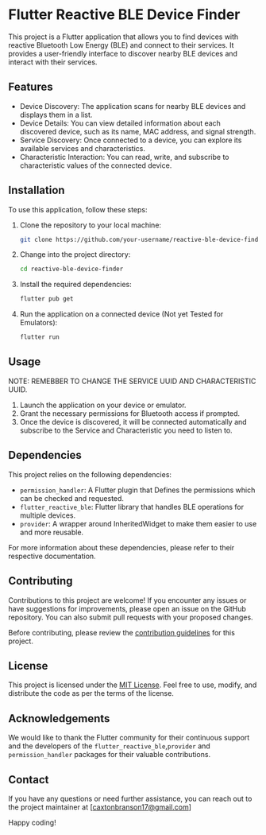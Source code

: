 # Flutter Reactive BLE Device Finder

This project is a Flutter application that allows you to find devices with reactive Bluetooth Low Energy (BLE) and connect to their services. It provides a user-friendly interface to discover nearby BLE devices and interact with their services.

## Features

- Device Discovery: The application scans for nearby BLE devices and displays them in a list.
- Device Details: You can view detailed information about each discovered device, such as its name, MAC address, and signal strength.
- Service Discovery: Once connected to a device, you can explore its available services and characteristics.
- Characteristic Interaction: You can read, write, and subscribe to characteristic values of the connected device.

## Installation

To use this application, follow these steps:

1. Clone the repository to your local machine:

   ```bash
   git clone https://github.com/your-username/reactive-ble-device-finder.git
   ```

2. Change into the project directory:

   ```bash
   cd reactive-ble-device-finder
   ```

3. Install the required dependencies:

   ```bash
   flutter pub get
   ```

4. Run the application on a connected device (Not yet Tested for Emulators):

   ```bash
   flutter run
   ```

## Usage
NOTE: REMEBBER TO CHANGE THE SERVICE UUID AND CHARACTERISTIC UUID.

1. Launch the application on your device or emulator.
2. Grant the necessary permissions for Bluetooth access if prompted.
3. Once the device is discovered, it will be connected automatically and subscribe to the Service and Characteristic you need to listen to.

## Dependencies

This project relies on the following dependencies:

- `permission_handler`: A Flutter plugin that Defines the permissions which can be checked and requested.
- `flutter_reactive_ble`: Flutter library that handles BLE operations for multiple devices.
- `provider`: A wrapper around InheritedWidget to make them easier to use and more reusable.
  

For more information about these dependencies, please refer to their respective documentation.

## Contributing

Contributions to this project are welcome! If you encounter any issues or have suggestions for improvements, please open an issue on the GitHub repository. You can also submit pull requests with your proposed changes.

Before contributing, please review the [contribution guidelines](CONTRIBUTING.md) for this project.

## License

This project is licensed under the [MIT License](LICENSE). Feel free to use, modify, and distribute the code as per the terms of the license.

## Acknowledgements

We would like to thank the Flutter community for their continuous support and the developers of the `flutter_reactive_ble`,`provider` and `permission_handler` packages for their valuable contributions.

## Contact

If you have any questions or need further assistance, you can reach out to the project maintainer at [caxtonbranson17@gmail.com]

Happy coding!
